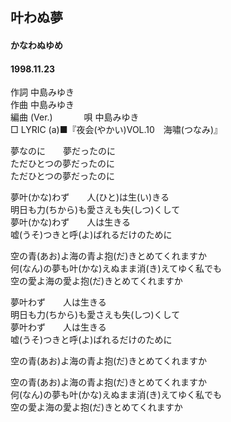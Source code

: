 ## 叶わぬ夢
#### かなわぬゆめ
#### 1998.11.23


作詞     中島みゆき　　　　　   
作曲      中島みゆき  　　　   
編曲 (Ver.) 　　　
唄     中島みゆき    
□ LYRIC (a)■『夜会(やかい)VOL.10　海嘯(つなみ)』  
  
夢なのに　　夢だったのに  
ただひとつの夢だったのに  
ただひとつの夢だったのに  
  
夢叶(かな)わず　　人(ひと)は生(い)きる  
明日も力(ちから)も愛さえも失(しつ)くして  
夢叶(かな)わず　　人は生きる  
嘘(うそ)つきと呼(よ)ばれるだけのために  
  
空の青(あお)よ海の青よ抱(だ)きとめてくれますか  
何(なん)の夢も叶(かな)えぬまま消(き)えてゆく私でも  
空の愛よ海の愛よ抱(だ)きとめてくれますか  
  
夢叶わず　　人は生きる  
明日も力(ちから)も愛さえも失(しつ)くして  
夢叶わず　　人は生きる  
嘘(うそ)つきと呼(よ)ばれるだけのために  
  
空の青(あお)よ海の青よ抱(だ)きとめてくれますか  
  
空の青(あお)よ海の青よ抱(だ)きとめてくれますか  
何(なん)の夢も叶(かな)えぬまま消(き)えてゆく私でも  
空の愛よ海の愛よ抱(だ)きとめてくれますか  
